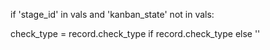 if 'stage_id' in vals and 'kanban_state' not in vals:

check_type = record.check_type if record.check_type else ''